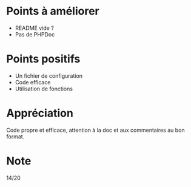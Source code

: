# Points à améliorer

* README vide ?
* Pas de PHPDoc

# Points positifs

* Un fichier de configuration
* Code efficace
* Utilisation de fonctions

# Appréciation

Code propre et efficace, attention à la doc et aux commentaires au bon format.

# Note 

14/20